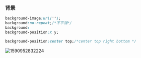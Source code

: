### 背景



```css
background-image:url('');
background:no-repeat;/*不平铺*/
background:
background-position:x y;

background-position:center top;/*center top right bottom */

```









![1590952832224](C:/Users/Administrator/Desktop/a.png)